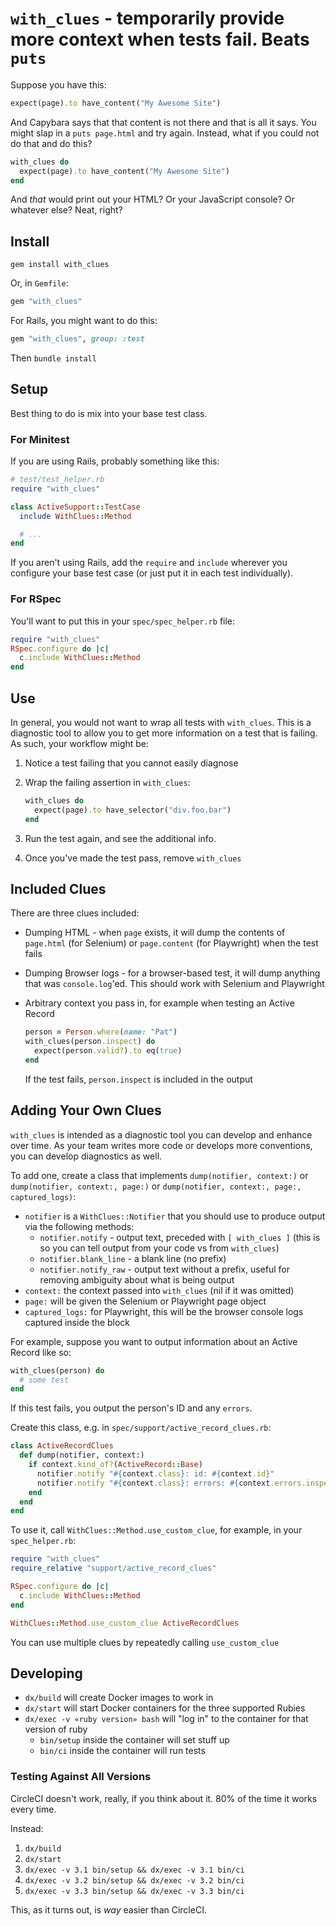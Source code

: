 # `with_clues` - temporarily provide more context when tests fail. Beats `puts`

Suppose you have this:

```ruby
expect(page).to have_content("My Awesome Site")
```

And Capybara says that that content is not there and that is all it says.  You might slap in a `puts page.html` and try again. Instead, what if you could not do that and do this?

```ruby
with_clues do
  expect(page).to have_content("My Awesome Site")
end
```

And *that* would print out your HTML?  Or your JavaScript console?  Or whatever else?  Neat, right?

## Install

```
gem install with_clues
```

Or, in `Gemfile`:

```ruby
gem "with_clues"
```

For Rails, you might want to do this:

```ruby
gem "with_clues", group: :test
```

Then `bundle install`

## Setup

Best thing to do is mix into your base test class.

### For Minitest

If you are using Rails, probably something like this:

```ruby
# test/test_helper.rb
require "with_clues"

class ActiveSupport::TestCase
  include WithClues::Method

  # ...
end
```

If you aren't using Rails, add the `require` and `include` wherever you configure your base test case (or just put it in each test individually).

### For RSpec

You'll want to put this in your `spec/spec_helper.rb` file:

```ruby
require "with_clues"
RSpec.configure do |c|
  c.include WithClues::Method
end
```

## Use

In general, you would not want to wrap all tests with `with_clues`.  This is a diagnostic tool to allow you to get more information on a test that is failing.  As such, your workflow might be:

1. Notice a test failing that you cannot easily diagnose
1. Wrap the failing assertion in `with_clues`:

   ```ruby
   with_clues do
     expect(page).to have_selector("div.foo.bar")
   end
   ```
1. Run the test again, and see the additional info.
1. Once you've made the test pass, remove `with_clues`

## Included Clues

There are three clues included:

* Dumping HTML - when `page` exists, it will dump the contents of `page.html` (for Selenium) or `page.content`
(for Playwright) when the test fails
* Dumping Browser logs - for a browser-based test, it will dump anything that was `console.log`'ed. This should
work with Selenium and Playwright
* Arbitrary context you pass in, for example when testing an Active Record

  ```ruby
  person = Person.where(name: "Pat")
  with_clues(person.inspect) do
    expect(person.valid?).to eq(true)
  end
  ```

  If the test fails, `person.inspect` is included in the output

## Adding Your Own Clues

`with_clues` is intended as a diagnostic tool you can develop and enhance over time.  As your team writes more code or develops
more conventions, you can develop diagnostics as well.

To add one, create a class that implements `dump(notifier, context:)` or `dump(notifier, context:, page:)` or
`dump(notifier, context:, page:, captured_logs)`:

* `notifier` is a `WithClues::Notifier` that you should use to produce output via the following methods:
  * `notifier.notify` - output text, preceded with `[ with_clues ]` (this is so you can tell output from your code vs from `with_clues`)
  * `notifier.blank_line` - a blank line (no prefix)
  * `notifier.notify_raw` - output text without a prefix, useful for removing ambiguity about what is being output
* `context:` the context passed into `with_clues` (nil if it was omitted)
* `page:` will be given the Selenium or Playwright page object
* `captured_logs:` for Playwright, this will be the browser console logs captured inside the block

For example, suppose you want to output information about an Active Record like so:

```ruby
with_clues(person) do
  # some test
end
```

If this test fails, you output the person's ID and any `errors`.

Create this class, e.g. in `spec/support/active_record_clues.rb`:

```ruby
class ActiveRecordClues
  def dump(notifier, context:)
    if context.kind_of?(ActiveRecord::Base)
      notifier.notify "#{context.class}: id: #{context.id}"
      notifier.notify "#{context.class}: errors: #{context.errors.inspect}"
    end
  end
end
```

To use it, call `WithClues::Method.use_custom_clue`, for example, in your `spec_helper.rb`:

```ruby
require "with_clues"
require_relative "support/active_record_clues"

RSpec.configure do |c|
  c.include WithClues::Method
end

WithClues::Method.use_custom_clue ActiveRecordClues
```

You can use multiple clues by repeatedly calling `use_custom_clue`

## Developing

* `dx/build` will create Docker images to work in
* `dx/start` will start Docker containers for the three supported Rubies
* `dx/exec -v «ruby version» bash` will "log in" to the container for that version of ruby
  - `bin/setup` inside the container will set stuff up
  - `bin/ci` inside the container will run tests

### Testing Against All Versions

CircleCI doesn't work, really, if you think about it.  80% of the time it works every time.

Instead:

1. `dx/build`
2. `dx/start`
3. `dx/exec -v 3.1 bin/setup && dx/exec -v 3.1 bin/ci`
4. `dx/exec -v 3.2 bin/setup && dx/exec -v 3.2 bin/ci`
5. `dx/exec -v 3.3 bin/setup && dx/exec -v 3.3 bin/ci`

This, as it turns out, is *way* easier than CircleCI.
